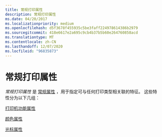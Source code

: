 ```yaml
---
title: 常规打印属性
description: 常规打印属性
ms.date: 04/20/2017
ms.localizationpriority: medium
ms.openlocfilehash: d5f3678f455935c5be3faff224978614386b2979
ms.sourcegitcommit: 418e6617e2a695c9cb4b37b5b60e264760858acd
ms.translationtype: MT
ms.contentlocale: zh-CN
ms.lasthandoff: 12/07/2020
ms.locfileid: "96835873"
---
```

# <a name="general-printing-attributes"></a>常规打印属性





*常规打印属性* 是 [常规属性](general-attributes.md) ，用于指定可与任何打印类型相关联的特征。 这些特性分为以下几组：

[打印机功能属性](printer-capability-attributes.md)

[颜色属性](color-attributes.md)

[光标属性](cursor-attributes.md)

 

 




